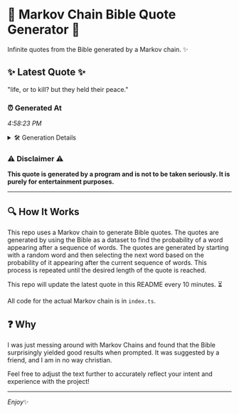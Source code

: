 # 📖 Markov Chain Bible Quote Generator 📖

Infinite quotes from the Bible generated by a Markov chain. ✨

## ✨ Latest Quote ✨
"life, or to kill? but they held their peace."

### ⏰ Generated At
*4:58:23 PM*

<details>
    <summary>🛠️ Generation Details</summary>
    <p>
        <strong>🌱 Seed:</strong> life,<br>
        <strong>🔄 Iterations:</strong> 8<br>
        <strong>📜 Context History:</strong><br>[ life, ]: or<br>[ life,, or ]: to<br>[ life,, or, to ]: kill?<br>[ life,, or, to, kill? ]: but<br>[ life,, or, to, kill?, but ]: they<br>[ life,, or, to, kill?, but, they ]: held<br>[ or, to, kill?, but, they, held ]: their<br>[ to, kill?, but, they, held, their ]: peace.<br>
    </p>
</details>

### ⚠️ Disclaimer ⚠️
**This quote is generated by a program and is not to be taken seriously. It is purely for entertainment purposes.**

---

## 🔍 How It Works

This repo uses a Markov chain to generate Bible quotes. The quotes are generated by using the Bible as a dataset to find the probability of a word appearing after a sequence of words. The quotes are generated by starting with a random word and then selecting the next word based on the probability of it appearing after the current sequence of words. This process is repeated until the desired length of the quote is reached.

This repo will update the latest quote in this README every 10 minutes. ⏳

All code for the actual Markov chain is in `index.ts`.

## ❓ Why

I was just messing around with Markov Chains and found that the Bible surprisingly yielded good results when prompted. 
It was suggested by a friend, and I am in no way christian.

Feel free to adjust the text further to accurately reflect your intent and experience with the project!

---

*Enjoy*✨
